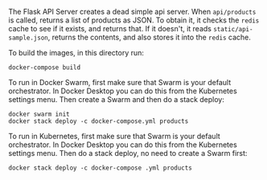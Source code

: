 The Flask API Server creates a dead simple api server. When `api/products` is called, returns a list of products as JSON. To obtain it, it checks the `redis` cache to see if it exists, and returns that. If it doesn't, it reads `static/api-sample.json`, returns the contents, and also stores it into the `redis` cache.

To build the images, in this directory run:

```
docker-compose build
```

To run in Docker Swarm, first make sure that Swarm is your default orchestrator. In Docker Desktop you can do this from the Kubernetes settings menu. Then create a Swarm and then do a stack deploy:

```
docker swarm init
docker stack deploy -c docker-compose.yml products
```

To run in Kubernetes, first make sure that Swarm is your default orchestrator. In Docker Desktop you can do this from the Kubernetes settings menu. Then do a stack deploy, no need to create a Swarm first:

```
docker stack deploy -c docker-compose .yml products
```